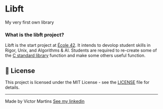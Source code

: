 # Libft
My very first own library

### What is the libft project?
Libft is the start project at [École 42](42sp.org.br). It intends to devolop student skills in Rigor, Unix, and Algorithms & AI. Students are required to re-create some of the [C standard library](https://www.tutorialspoint.com/c_standard_library/index.htm) function and make some others useful function.


## 📝 License

This project is licensed under the MIT License - see the [LICENSE](LICENSE) file for details.

---

Made by Victor Martins [See my linkedin](www.linkedin.com/in/victor-franco-martins-1503a417b)